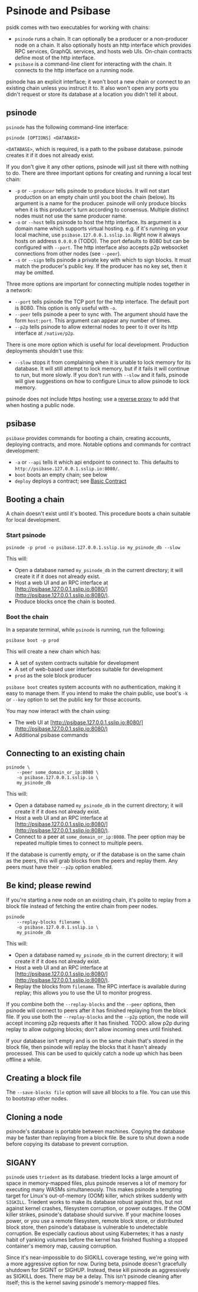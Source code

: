 # Psinode and Psibase

psidk comes with two executables for working with chains:

- `psinode` runs a chain. It can optionally be a producer or a non-producer node on a chain. It also optionally hosts an http interface which provides RPC services, GraphQL services, and hosts web UIs. On-chain contracts define most of the http interface.
- `psibase` is a command-line client for interacting with the chain. It connects to the http interface on a running node.

psinode has an explicit interface; it won't boot a new chain or connect to an existing chain unless you instruct it to. It also won't open any ports you didn't request or store its database at a location you didn't tell it about.

## psinode

`psinode` has the following command-line interface:

```
psinode [OPTIONS] <DATABASE>
```

`<DATABASE>`, which is required, is a path to the psibase database. psinode creates it if it does not already exist.

If you don't give it any other options, psinode will just sit there with nothing to do. There are three important options for creating and running a local test chain:

- `-p` or `--producer` tells psinode to produce blocks. It will not start production on an empty chain until you boot the chain (below). Its argument is a name for the producer. psinode will only produce blocks when it is this producer's turn according to consensus. Multiple distinct nodes must not use the same producer name.
- `-o` or `--host` tells psinode to host the http interface. Its argument is a domain name which supports virtual hosting. e.g. if it's running on your local machine, use `psibase.127.0.0.1.sslip.io`. Right now it always hosts on address `0.0.0.0` (TODO). The port defaults to 8080 but can be configured with `--port`. The http interface also accepts p2p websocket connections from other nodes (see `--peer`).
- `-s` or `--sign` tells psinode a private key with which to sign blocks. It must match the producer's public key.  If the producer has no key set, then it may be omitted.

Three more options are important for connecting multiple nodes together in a network:

- `--port` tells psinode the TCP port for the http interface. The default port is 8080. This option is only useful with `-o`.
- `--peer` tells psinode a peer to sync with. The argument should have the form `host:port`. This argument can appear any number of times.
- `--p2p` tells psinode to allow external nodes to peer to it over its http interface at `/native/p2p`.

There is one more option which is useful for local development. Production deployments shouldn't use this:

- `--slow` stops it from complaining when it is unable to lock memory for its database. It will still attempt to lock memory, but if it fails it will continue to run, but more slowly. If you don't run with `--slow` and it fails, psinode will give suggestions on how to configure Linux to allow psinode to lock memory.

psinode does not include https hosting; use a [reverse proxy](https.md) to add that when hosting a public node.

## psibase

`psibase` provides commands for booting a chain, creating accounts, deploying contracts, and more. Notable options and commands for contract development:

- `-a` or `--api` tells it which api endpoint to connect to. This defaults to `http://psibase.127.0.0.1.sslip.io:8080/`.
- `boot` boots an empty chain; see below
- `deploy` deploys a contract; see [Basic Contract](../cpp-contract/basic/)

## Booting a chain

A chain doesn't exist until it's booted. This procedure boots a chain suitable for local development.

### Start psinode

```
psinode -p prod -o psibase.127.0.0.1.sslip.io my_psinode_db --slow
```

This will:

- Open a database named `my_psinode_db` in the current directory; it will create it if it does not already exist.
- Host a web UI and an RPC interface at [http://psibase.127.0.0.1.sslip.io:8080/](http://psibase.127.0.0.1.sslip.io:8080/).
- Produce blocks once the chain is booted.

### Boot the chain

In a separate terminal, while `psinode` is running, run the following:

```
psibase boot -p prod
```

This will create a new chain which has:

- A set of system contracts suitable for development
- A set of web-based user interfaces suitable for development
- `prod` as the sole block producer

`psibase boot` creates system accounts with no authentication, making it easy to manage them. If you intend to make the chain public, use boot's `-k` or `--key` option to set the public key for those accounts.

You may now interact with the chain using:

- The web UI at [http://psibase.127.0.0.1.sslip.io:8080/](http://psibase.127.0.0.1.sslip.io:8080/)
- Additional psibase commands

## Connecting to an existing chain

```
psinode \
    --peer some_domain_or_ip:8080 \
    -o psibase.127.0.0.1.sslip.io \
    my_psinode_db
```

This will:

- Open a database named `my_psinode_db` in the current directory; it will create it if it does not already exist.
- Host a web UI and an RPC interface at [http://psibase.127.0.0.1.sslip.io:8080/](http://psibase.127.0.0.1.sslip.io:8080/).
- Connect to a peer at `some_domain_or_ip:8080`. The peer option may be repeated multiple times to connect to multiple peers.

If the database is currently empty, or if the database is on the same chain as the peers, this will grab blocks from the peers and replay them. Any peers must have their `--p2p` option enabled.

## Be kind; please rewind

If you're starting a new node on an existing chain, it's polite to replay from a block file instead of fetching the entire chain from peer nodes.

```
psinode
    --replay-blocks filename \
    -o psibase.127.0.0.1.sslip.io \
    my_psinode_db
```

This will:

- Open a database named `my_psinode_db` in the current directory; it will create it if it does not already exist.
- Host a web UI and an RPC interface at [http://psibase.127.0.0.1.sslip.io:8080/](http://psibase.127.0.0.1.sslip.io:8080/).
- Replay the blocks from `filename`. The RPC interface is available during replay; this allows you to use the UI to monitor progress.

If you combine both the `--replay-blocks` and the `--peer` options, then psinode will connect to peers after it has finished replaying from the block file. If you use both the `--replay-blocks` and the `--p2p` option, the node will accept incoming p2p requests after it has finished. TODO: allow p2p during replay to allow outgoing blocks; don't allow incoming ones until finished.

If your database isn't empty and is on the same chain that's stored in the block file, then psinode will replay the blocks that it hasn't already processed. This can be used to quickly catch a node up which has been offline a while.

## Creating a block file

The `--save-blocks file` option will save all blocks to a file. You can use this to bootstrap other nodes.

## Cloning a node

psinode's database is portable between machines. Copying the database may be faster than replaying from a block file. Be sure to shut down a node before copying its database to prevent corruption.

## SIGANY

`psinode` uses `triedent` as its database. triedent locks a large amount of space in memory-mapped files, plus psinode reserves a lot of memory for executing many WASMs simultaneously. This makes psinode a tempting target for Linux's out-of-memory (OOM) killer, which strikes suddenly with `SIGKILL`. Triedent works to make its database robust against this, but not against kernel crashes, filesystem corruption, or power outages. If the OOM killer strikes, psinode's database should survive. If your machine looses power, or you use a remote filesystem, remote block store, or distributed block store, then psinode's database is vulnerable to undetectable corruption. Be especially cautious about using Kubernetes; it has a nasty habit of yanking volumes before the kernel has finished flushing a stopped container's memory map, causing corruption.

Since it's near-impossible to do SIGKILL coverage testing, we're going with a more aggressive option for now. During beta, psinode doesn't gracefully shutdown for SIGINT or SIGHUP. Instead, these kill psinode as aggressively as SIGKILL does. There may be a delay. This isn't psinode cleaning after itself; this is the kernel saving psinode's memory-mapped files.
